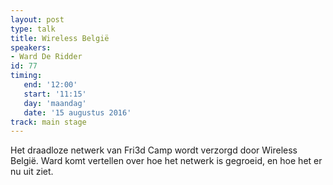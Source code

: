 ```yaml
---
layout: post
type: talk
title: Wireless België
speakers:
- Ward De Ridder
id: 77
timing: 
   end: '12:00'
   start: '11:15'
   day: 'maandag'
   date: '15 augustus 2016'
track: main stage
---
```

Het draadloze netwerk van Fri3d Camp wordt verzorgd door Wireless België. Ward komt vertellen over hoe het netwerk is gegroeid, en hoe het er nu uit ziet.